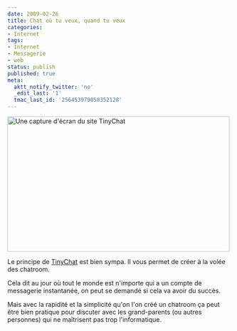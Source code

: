 ```yaml
---
date: 2009-02-26
title: Chat où tu veux, quand tu veux
categories:
- Internet
tags:
- Internet
- Messagerie
- web
status: publish
published: true
meta:
  aktt_notify_twitter: 'no'
  _edit_last: '1'
  tmac_last_id: '256453979058352128'
---
```

<img class="alignnone size-medium wp-image-1039" title="Une capture d'écran du site TinyChat" src="https://dlgjp9x71cipk.cloudfront.net/2009/02/tinychat-499x304.png" alt="Une capture d'écran du site TinyChat" width="499" height="304" />

Le principe de <a href="https://www.tinychat.com/" title="Lien vers le site tinychat.com">TinyChat</a> est bien sympa. Il vous permet de créer à la volée des chatroom.

Cela dit au jour où tout le monde est n'importe qui a un compte de messagerie instantanée, on peut se demandé si cela va avoir du succès.

Mais avec la rapidité et la simplicité qu'on l'on créé un chatroom ça peut être bien pratique pour discuter avec les grand-parents (ou autres personnes) qui ne maîtrisent pas trop l'informatique.
